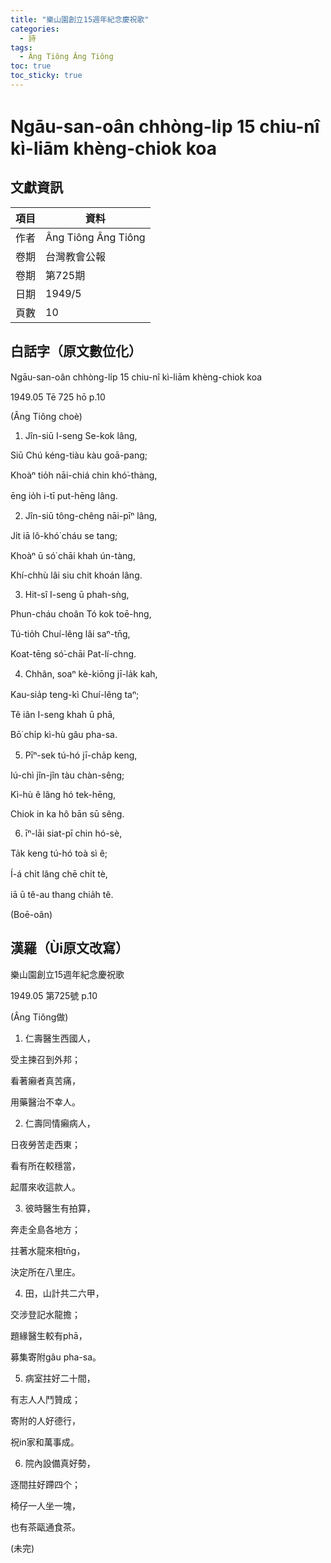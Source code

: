 ```yaml
---
title: "樂山園創立15週年紀念慶祝歌"
categories:
  - 詩
tags:
  - Âng Tiông Âng Tiông
toc: true
toc_sticky: true
---
```


# Ngāu-san-oân chhòng-li̍p 15 chiu-nî kì-liām khèng-chiok koa

## 文獻資訊

| 項目 | 資料 |
|---|---|
| 作者 | Âng Tiông Âng Tiông |
| 卷期 | 台灣教會公報 |
| 卷期 | 第725期 |
| 日期 | 1949/5 |
| 頁數 | 10 |

## 白話字（原文數位化）

Ngāu-san-oân chhòng-li̍p 15 chiu-nî kì-liām khèng-chiok koa

1949.05 Tē 725 hō p.10

(Âng Tiông choè)

1. Jîn-siū I-seng Se-kok lâng,

Siū Chú kéng-tiàu kàu goā-pang;

Khoàⁿ tio̍h nāi-chiá chin khó͘-thàng,

ēng io̍h i-tī put-hēng lâng.

2. Jîn-siū tông-chêng nāi-pīⁿ lâng,

Ji̍t iā lô-khó͘ cháu se tang;

Khoàⁿ ū só͘ chāi khah ún-tàng,

Khí-chhù lâi siu chit khoán lâng.

3. Hit-sî I-seng ū phah-sǹg,

Phun-cháu choân Tó kok toē-hng,

Tú-tio̍h Chuí-lêng lâi saⁿ-tn̄g,

Koat-tēng só͘-chāi Pat-lí-chng.

4. Chhân, soaⁿ kè-kiōng jī-la̍k kah,

Kau-sia̍p teng-kì Chuí-lêng taⁿ;

Tê iân I-seng khah ū phā,

Bō͘ chi̍p kì-hù gâu pha-sa.

5. Pīⁿ-sek tú-hó jī-cha̍p keng,

Iú-chì jîn-jîn tàu chàn-sêng;

Kì-hù ê lâng hó tek-hēng,

Chiok in ka hô bān sū sêng.

6. īⁿ-lāi siat-pī chin hó-sè,

Ta̍k keng tú-hó toà sì ê;

Í-á chi̍t lâng chē chi̍t tè,

iā ū tê-au thang chia̍h tê.

(Boē-oân)

## 漢羅（Ùi原文改寫）

樂山園創立15週年紀念慶祝歌

1949.05 第725號 p.10

(Âng Tiông做)

1. 仁壽醫生西國人，

受主揀召到外邦；

看著癩者真苦痛，

用藥醫治不幸人。

2. 仁壽同情癩病人，

日夜勞苦走西東；

看有所在較穩當，

起厝來收這款人。

3. 彼時醫生有拍算，

奔走全島各地方；

拄著水龍來相tn̄g，

決定所在八里庄。

4. 田，山計共二六甲，

交涉登記水龍擔；

題緣醫生較有phā，

募集寄附gâu pha-sa。

5. 病室拄好二十間，

有志人人鬥贊成；

寄附的人好德行，

祝in家和萬事成。

6. 院內設備真好勢，

逐間拄好蹛四个；

椅仔一人坐一塊，

也有茶甌通食茶。

(未完)
